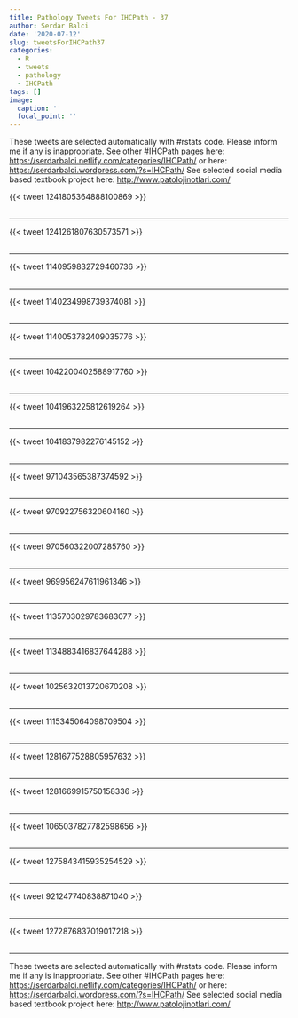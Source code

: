 ```yaml
---
title: Pathology Tweets For IHCPath - 37
author: Serdar Balci
date: '2020-07-12'
slug: tweetsForIHCPath37
categories:
  - R
  - tweets
  - pathology
  - IHCPath
tags: []
image:
  caption: ''
  focal_point: ''
---
```



These tweets are selected automatically with #rstats code. Please inform me if any is inappropriate.
See other #IHCPath pages here: https://serdarbalci.netlify.com/categories/IHCPath/  or here: https://serdarbalci.wordpress.com/?s=IHCPath/ 
See selected social media based textbook project here: http://www.patolojinotlari.com/

{{< tweet 1241805364888100869 >}}
<br>
<br>
<hr>
{{< tweet 1241261807630573571 >}}
<br>
<br>
<hr>
{{< tweet 1140959832729460736 >}}
<br>
<br>
<hr>
{{< tweet 1140234998739374081 >}}
<br>
<br>
<hr>
{{< tweet 1140053782409035776 >}}
<br>
<br>
<hr>
{{< tweet 1042200402588917760 >}}
<br>
<br>
<hr>
{{< tweet 1041963225812619264 >}}
<br>
<br>
<hr>
{{< tweet 1041837982276145152 >}}
<br>
<br>
<hr>
{{< tweet 971043565387374592 >}}
<br>
<br>
<hr>
{{< tweet 970922756320604160 >}}
<br>
<br>
<hr>
{{< tweet 970560322007285760 >}}
<br>
<br>
<hr>
{{< tweet 969956247611961346 >}}
<br>
<br>
<hr>
{{< tweet 1135703029783683077 >}}
<br>
<br>
<hr>
{{< tweet 1134883416837644288 >}}
<br>
<br>
<hr>
{{< tweet 1025632013720670208 >}}
<br>
<br>
<hr>
{{< tweet 1115345064098709504 >}}
<br>
<br>
<hr>
{{< tweet 1281677528805957632 >}}
<br>
<br>
<hr>
{{< tweet 1281669915750158336 >}}
<br>
<br>
<hr>
{{< tweet 1065037827782598656 >}}
<br>
<br>
<hr>
{{< tweet 1275843415935254529 >}}
<br>
<br>
<hr>
{{< tweet 921247740838871040 >}}
<br>
<br>
<hr>
{{< tweet 1272876837019017218 >}}
<br>
<br>
<hr>


These tweets are selected automatically with #rstats code. Please inform me if any is inappropriate.
See other #IHCPath pages here: https://serdarbalci.netlify.com/categories/IHCPath/  or here: https://serdarbalci.wordpress.com/?s=IHCPath/ 
See selected social media based textbook project here: http://www.patolojinotlari.com/
